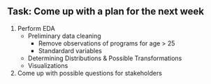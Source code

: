 ## Task: Come up with a plan for the next week

1. Perform EDA
   - Preliminary data cleaning
     - Remove observations of programs for age > 25
     - Standardard variables
   - Determining Distributions & Possible Transformations
   - Visualizations
2. Come up with possible questions for stakeholders
